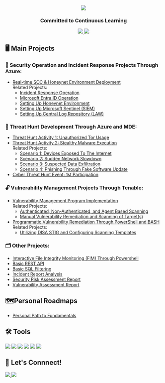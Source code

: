 <h1 align="center">
    <img src="https://readme-typing-svg.herokuapp.com/?font=Righteous&size=35&color=FFA500&center=true&vCenter=true&width=500&height=70&duration=2000&lines=Howdy!+👋;+I'm+Joshua+Balondo!;" />
</h1>

<h3 align="center"> Committed to Continuous Learning </h3>
<div align="center"> 
  <a href="mailto:joshuabalondo1@gmail.com">
    <img src="https://img.shields.io/badge/Gmail-333333?style=for-the-badge&logo=gmail&logoColor=red" />
  </a>
  <a href="https://linkedin.com/in/joshuabalondo1" target="_blank">
    <img src="https://img.shields.io/badge/LinkedIn-0077B5?style=for-the-badge&logo=linkedin&logoColor=white" target="_blank" />
  </a>
</div>

## 🖥️ Main Projects

### 🚨 Security Operation and Incident Response Projects Through Azure:
  - [Real-time SOC & Honeynet Environment Deployment](https://github.com/Joshua01X/CLOUD-SOC)<br>
    Related Projects:
    - [Incident Response Operation](https://github.com/Joshua01X/Incident-Response-Operation)
    - [Microsoft Entra ID Operation](https://github.com/Joshua01X/Users-And-Groups-Management)
    - [Setting Up Honeynet Environment](https://github.com/Joshua01X/Honeynet-Configuration)
    - [Setting Up Microsoft Sentinel (SIEM)](https://github.com/Joshua01X/SIEM-Configuration)
    - [Setting Up Central Log Repository (LAW)](https://github.com/Joshua01X/LAW-Configuration)
   
### 🎯 Threat Hunt Development Through Azure and MDE: 
  - [Threat Hunt Activity 1: Unauthorized Tor Usage](https://github.com/Joshua01X/Unauthorized-Tor-Usage-Threat-Hunt)<br>
  - [Threat Hunt Activity 2: Stealthy Malware Execution](https://github.com/Joshua01X/Stealthy-Malware-Execution-Threat-Hunt)<br>
    Related Projects:<br>
    - [Scenario 1: Devices Exposed To The Internet](https://github.com/Joshua01X/CTH-Scenario-1-Exposed-Devices)
    - [Scenario 2: Sudden Network Slowdown](https://github.com/Joshua01X/CTH-Scenario-2-Sudden-Network-Slowdown)
    - [Scenario 3: Suspected Data Exfiltration](https://github.com/Joshua01X/CTH-Scenario-2-Possible-Data-Exfiltration)
    - [Scenario 4: Phishing Through Fake Software Update](https://github.com/Joshua01X/CTH-Scenario-4-Fake-Software-Update-Phishing)
  - [Cyber Threat Hunt Event: 1st Participation](https://github.com/Joshua01X/CTH-EVENT-1-Data-Exfiltration)

### 🔓 Vulnerability Management Projects Through Tenable: 
  - [Vulnerability Management Program Implementation](https://github.com/Joshua01X/Vulnerability-Management-Program)<br>
    Related Projects:
    - [Authenticated, Non-Authenticated, and Agent Based Scanning](https://github.com/Joshua01X/Authenticated-Non-Authenticad-Agent-Based-Scanning)
    - [Manual Vulnerability Remediation and Scanning of Target(s)](https://github.com/Joshua01X/Manual-Vulnerability-Remediation-Of-Targets)
  - [Programmatic Vulnerability Remediation Through PowerShell and BASH](https://github.com/Joshua01X/Programmatic-Remediation-Scripts)<br>
    Related Projects:
    - [Utilizing DISA STIG and Configuring Scanning Templates](https://github.com/Joshua01X/Applying-DISA-STIG-Compliance-In-Scanning-Templates)<br>

### 🗂️ Other Projects:
  - [Interactive File Integrity Monitoring (FIM) Through Powershell](https://github.com/Joshua01X/FIM-Through-Powershell)
  - [Basic REST API](https://github.com/Joshua01X/Basic-REST-API)
  - [Basic SQL Filtering](https://github.com/Joshua01X/Basic-SQL-Filtering)
  - [Incident Report Analysis](https://github.com/Joshua01X/Incident-Report-Analysis)
  - [Security Risk Assessment Report](https://github.com/Joshua01X/Risk-Assessment-Report)
  - [Vulnerability Assessment Report](https://github.com/Joshua01X/Vulnerability-Assessment)

## 🗺️Personal Roadmaps
  - [Personal Path to Fundamentals](https://github.com/Joshua01X/Personal-Roadmap)

## 🛠️ Tools
<div>
    <img src="https://img.shields.io/badge/-Active%20Directory-0078D4?&style=for-the-badge&logo=Windows&logoColor=white" />
    <img src="https://img.shields.io/badge/-Microsoft%20Azure-0078D4?&style=for-the-badge&logo=Microsoft%20Azure&logoColor=white" />
    <img src="https://img.shields.io/badge/-Microsoft_Defender_for_Endpoint-00A4EF?&style=for-the-badge&logo=Microsoft&logoColor=white" />
    <img src="https://img.shields.io/badge/-Microsoft_Sentinel-00A4EF?&style=for-the-badge&logo=Microsoft&logoColor=white" />
    <img src="https://img.shields.io/badge/-PowerShell-2E6DBF?&style=for-the-badge&logo=PowerShell&logoColor=white" />
    <img src="https://img.shields.io/badge/-Tenable-3E4D88?&style=for-the-badge&logo=Tenable&logoColor=white" />
</div>

## 🔗 Let's Connnect!

<div> 
  <a href="mailto:joshuabalondo1@gmail.com">
    <img src="https://img.shields.io/badge/Gmail-333333?style=for-the-badge&logo=gmail&logoColor=red" />
  </a>
  <a href="https://linkedin.com/in/joshuabalondo1" target="_blank">
    <img src="https://img.shields.io/badge/LinkedIn-0077B5?style=for-the-badge&logo=linkedin&logoColor=white" target="_blank" />
  </a>
</div>
